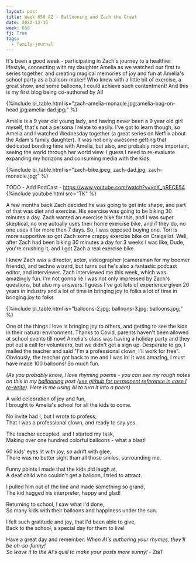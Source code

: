 ```yaml
---
layout: post
title: Week 658 AZ - Ballooning and Zach the Great
date: 2022-12-15
week: 658
fj: True
tags:
  - family-journal
---
```


It's been a good week - participating in Zach's journey to a healthier lifestyle, connecting with my daughter Amelia as we watched our first tv series together, and creating magical memories of joy and fun at Amelia's school party as a balloon-maker! Who knew with a little bit of exercise, a great show, and some balloons, I could achieve such contentment! And this is my first blog being co-authored by AI!

{%include bi_table.html is="zach-amelia-monacle.jpg;amelia-bag-on-head.jpg;amelia-dad.jpg;" %}

Amelia is a 9 year old young lady, and having never been a 9 year old girl myself, that's not a persona I relate to easily. I've got to learn though, so Amelia and I watched Wednesday together (a great series on Netflix about the Adam's family daughter). It was not only awesome getting that dedicated bonding time with Amelia, but also, and probably more important, seeing the world through her world view. I guess I need to re-evaluate expanding my horizons and consuming media with the kids.

{%include bi_table.html is="zach-bike.jpeg; zach-dad.jpg; zach-monacle.jpg;" %}

TODO - Add PodCast - <https://www.youtube.com/watch?v=voX_pRECE54>
{%include youtube.html src="TK" %}

A few months back Zach decided he was going to get into shape, and part of that was diet and exercise. His exercise was going to be biking 30 minutes a day. Zach wanted an exercise bike for this, and I was super skeptical, no one actually uses their home exercise bike, and if they do, no one uses it for more then 7 days. So, I was opposed buying one. Tori is more supportive so got Zach some crappy exercise bike on Craigslist. Well, after Zach had been biking 30 minutes a day for 3 weeks I was like, Dude, you're crushing it, and I got Zach a real exercise bike

I knew Zach was a director, actor, videographer (cameraman for my boomer friends), and techno wizard, but turns out he's also a fantastic podcast editor, and interviewer. Zach interviewed me this week, which was amazingly fun. I'm not gonna lie I was not only impressed by Zach's questions, but also my answers. I guess I've got lots of experience given 20 years in industry and a lot of time in bringing joy to folks a lot of time in bringing joy to folks

{%include bi_table.html is="balloons-2.jpg; balloons-3.jpg; balloons.jpg;" %}

One of the things I love is bringing joy to others, and getting to see the kids in their natural environment. Thanks to Covid, parents haven't been allowed at school events till now! Amelia's class was having a holiday party and they put out a call for volunteers, but we didn't get a sign up. Desperate to go, I mailed the teacher and said "I'm a professional clown, I'll work for free". Obviously, the teacher got back to me and I was in! It was amazing, I must have made 100 balloons! So much fun.

_(As you probably know, I love rhyming poems - you can see my rough notes on this in my [ballooning](/balloon) post ([see github for permanent reference in case I re-write](https://github.com/idvorkin/idvorkin.github.io/blob/bf85ef0478644652a7bb297d9d2a673285e70bd4/_d/balloon.md?plain=1#L62)). Here is me using AI to turn it into a poem)_

A wild celebration of joy and fun, <br>
I brought to Amelia's school for all the kids to come.

No invite had I, but I wrote to profess,<br>
That I was a professional clown, and ready to say yes.

The teacher accepted, and I started my task,<br>
Making over one hundred colorful balloons - what a blast!

60 kids' eyes lit with joy, so adrift with glee, <br>
There was no better sight than all those smiles, surrounding me.

Funny points I made that the kids did laugh at, <br>
A deaf child who couldn't get a balloon, I tried to attract.

I pulled him out of the line and made something so grand, <br>
The kid hugged his interpreter, happy and glad!

Returning to school, I saw what I'd done, <br>
So many kids with their balloons and happiness under the sun.

I felt such gratitude and joy, that I'd been able to give, <br>
Back to the school, a special day for them to live!

Have a great day and remember: _When AI's authoring your rhymes, they'll be oh-so-funny! <br>
So leave it to the AI's quill to make your posts more sunny!_ - ZiaT
